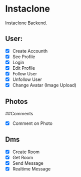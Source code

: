 # Instaclone

Instaclone Backend.

## User:

- [x] Create Accounth
- [x] See Profile
- [x] Login
- [x] Edit Profile
- [x] Follow User
- [x] Unfollow User
- [x] Change Avatar (Image Upload)

## Photos

##Comments

- [x] Comment on Photo

## Dms

- [x] Create Room
- [x] Get Room
- [x] Send Message
- [x] Realtime Message

